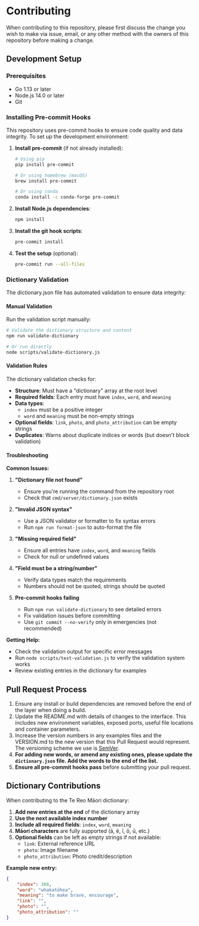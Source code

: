 # Contributing

When contributing to this repository, please first discuss the change you wish to make via issue,
email, or any other method with the owners of this repository before making a change. 

## Development Setup

### Prerequisites

- Go 1.13 or later
- Node.js 14.0 or later
- Git

### Installing Pre-commit Hooks

This repository uses pre-commit hooks to ensure code quality and data integrity. To set up the development environment:

1. **Install pre-commit** (if not already installed):
   ```bash
   # Using pip
   pip install pre-commit
   
   # Or using homebrew (macOS)
   brew install pre-commit
   
   # Or using conda
   conda install -c conda-forge pre-commit
   ```

2. **Install Node.js dependencies**:
   ```bash
   npm install
   ```

3. **Install the git hook scripts**:
   ```bash
   pre-commit install
   ```

4. **Test the setup** (optional):
   ```bash
   pre-commit run --all-files
   ```

### Dictionary Validation

The dictionary.json file has automated validation to ensure data integrity:

#### Manual Validation

Run the validation script manually:
```bash
# Validate the dictionary structure and content
npm run validate-dictionary

# Or run directly
node scripts/validate-dictionary.js
```

#### Validation Rules

The dictionary validation checks for:

- **Structure**: Must have a "dictionary" array at the root level
- **Required fields**: Each entry must have `index`, `word`, and `meaning`
- **Data types**: 
  - `index` must be a positive integer
  - `word` and `meaning` must be non-empty strings
- **Optional fields**: `link`, `photo`, and `photo_attribution` can be empty strings
- **Duplicates**: Warns about duplicate indices or words (but doesn't block validation)

#### Troubleshooting

**Common Issues:**

1. **"Dictionary file not found"**
   - Ensure you're running the command from the repository root
   - Check that `cmd/server/dictionary.json` exists

2. **"Invalid JSON syntax"**
   - Use a JSON validator or formatter to fix syntax errors
   - Run `npm run format-json` to auto-format the file

3. **"Missing required field"**
   - Ensure all entries have `index`, `word`, and `meaning` fields
   - Check for null or undefined values

4. **"Field must be a string/number"**
   - Verify data types match the requirements
   - Numbers should not be quoted, strings should be quoted

5. **Pre-commit hooks failing**
   - Run `npm run validate-dictionary` to see detailed errors
   - Fix validation issues before committing
   - Use `git commit --no-verify` only in emergencies (not recommended)

**Getting Help:**
- Check the validation output for specific error messages
- Run `node scripts/test-validation.js` to verify the validation system works
- Review existing entries in the dictionary for examples

## Pull Request Process

1. Ensure any install or build dependencies are removed before the end of the layer when doing a 
   build.
2. Update the README.md with details of changes to the interface. This includes new environment 
   variables, exposed ports, useful file locations and container parameters.
3. Increase the version numbers in any examples files and the VERSION.md to the new version that this
   Pull Request would represent. The versioning scheme we use is [SemVer](http://semver.org/).
4. **For adding new words, or amend any existing ones, please update the `dictionary.json` file. Add the words to the end of the list.**
5. **Ensure all pre-commit hooks pass** before submitting your pull request.

## Dictionary Contributions

When contributing to the Te Reo Māori dictionary:

1. **Add new entries at the end** of the dictionary array
2. **Use the next available index number**
3. **Include all required fields**: `index`, `word`, `meaning`
4. **Māori characters** are fully supported (ā, ē, ī, ō, ū, etc.)
5. **Optional fields** can be left as empty strings if not available:
   - `link`: External reference URL
   - `photo`: Image filename
   - `photo_attribution`: Photo credit/description

**Example new entry:**
```json
{
    "index": 366,
    "word": "whakatōhea",
    "meaning": "to make brave, encourage",
    "link": "",
    "photo": "",
    "photo_attribution": ""
}
```